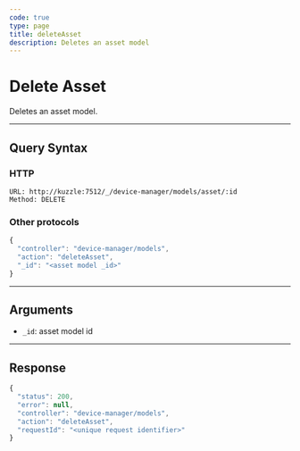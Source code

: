 ```yaml
---
code: true
type: page
title: deleteAsset
description: Deletes an asset model
---
```


# Delete Asset

Deletes an asset model.

---

## Query Syntax

### HTTP

```http
URL: http://kuzzle:7512/_/device-manager/models/asset/:id
Method: DELETE
```

### Other protocols

```js
{
  "controller": "device-manager/models",
  "action": "deleteAsset",
  "_id": "<asset model _id>"
}
```

---

## Arguments

- `_id`: asset model id

---

## Response

```js
{
  "status": 200,
  "error": null,
  "controller": "device-manager/models",
  "action": "deleteAsset",
  "requestId": "<unique request identifier>"
}
```